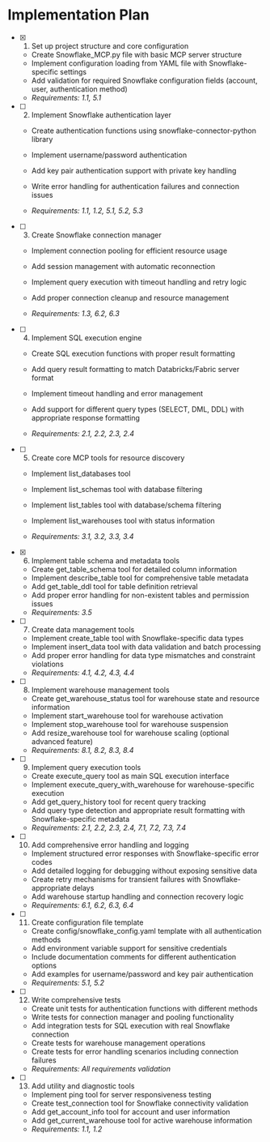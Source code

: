 # Implementation Plan

- [x] 1. Set up project structure and core configuration



  - Create Snowflake_MCP.py file with basic MCP server structure
  - Implement configuration loading from YAML file with Snowflake-specific settings
  - Add validation for required Snowflake configuration fields (account, user, authentication method)
  - _Requirements: 1.1, 5.1_



- [ ] 2. Implement Snowflake authentication layer
  - Create authentication functions using snowflake-connector-python library
  - Implement username/password authentication
  - Add key pair authentication support with private key handling


  - Write error handling for authentication failures and connection issues
  - _Requirements: 1.1, 1.2, 5.1, 5.2, 5.3_

- [ ] 3. Create Snowflake connection manager
  - Implement connection pooling for efficient resource usage


  - Add session management with automatic reconnection
  - Implement query execution with timeout handling and retry logic
  - Add proper connection cleanup and resource management
  - _Requirements: 1.3, 6.2, 6.3_



- [ ] 4. Implement SQL execution engine
  - Create SQL execution functions with proper result formatting
  - Add query result formatting to match Databricks/Fabric server format
  - Implement timeout handling and error management
  - Add support for different query types (SELECT, DML, DDL) with appropriate response formatting


  - _Requirements: 2.1, 2.2, 2.3, 2.4_

- [ ] 5. Create core MCP tools for resource discovery
  - Implement list_databases tool
  - Implement list_schemas tool with database filtering

  - Implement list_tables tool with database/schema filtering
  - Implement list_warehouses tool with status information
  - _Requirements: 3.1, 3.2, 3.3, 3.4_

- [x] 6. Implement table schema and metadata tools

  - Create get_table_schema tool for detailed column information
  - Implement describe_table tool for comprehensive table metadata
  - Add get_table_ddl tool for table definition retrieval
  - Add proper error handling for non-existent tables and permission issues
  - _Requirements: 3.5_



- [ ] 7. Create data management tools
  - Implement create_table tool with Snowflake-specific data types
  - Implement insert_data tool with data validation and batch processing
  - Add proper error handling for data type mismatches and constraint violations
  - _Requirements: 4.1, 4.2, 4.3, 4.4_

- [ ] 8. Implement warehouse management tools
  - Create get_warehouse_status tool for warehouse state and resource information
  - Implement start_warehouse tool for warehouse activation
  - Implement stop_warehouse tool for warehouse suspension
  - Add resize_warehouse tool for warehouse scaling (optional advanced feature)
  - _Requirements: 8.1, 8.2, 8.3, 8.4_

- [ ] 9. Implement query execution tools
  - Create execute_query tool as main SQL execution interface
  - Implement execute_query_with_warehouse for warehouse-specific execution
  - Add get_query_history tool for recent query tracking
  - Add query type detection and appropriate result formatting with Snowflake-specific metadata
  - _Requirements: 2.1, 2.2, 2.3, 2.4, 7.1, 7.2, 7.3, 7.4_

- [ ] 10. Add comprehensive error handling and logging
  - Implement structured error responses with Snowflake-specific error codes
  - Add detailed logging for debugging without exposing sensitive data
  - Create retry mechanisms for transient failures with Snowflake-appropriate delays
  - Add warehouse startup handling and connection recovery logic
  - _Requirements: 6.1, 6.2, 6.3, 6.4_

- [ ] 11. Create configuration file template
  - Create config/snowflake_config.yaml template with all authentication methods
  - Add environment variable support for sensitive credentials
  - Include documentation comments for different authentication options
  - Add examples for username/password and key pair authentication
  - _Requirements: 5.1, 5.2_

- [ ] 12. Write comprehensive tests
  - Create unit tests for authentication functions with different methods
  - Write tests for connection manager and pooling functionality
  - Add integration tests for SQL execution with real Snowflake connection
  - Create tests for warehouse management operations
  - Create tests for error handling scenarios including connection failures
  - _Requirements: All requirements validation_

- [ ] 13. Add utility and diagnostic tools
  - Implement ping tool for server responsiveness testing
  - Create test_connection tool for Snowflake connectivity validation
  - Add get_account_info tool for account and user information
  - Add get_current_warehouse tool for active warehouse information
  - _Requirements: 1.1, 1.2_